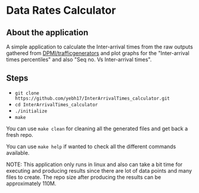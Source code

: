 # Data Rates Calculator

## About the application

A simple application to calculate the Inter-arrival times from the raw outputs gathered from [DPMI/trafficgenerators](https://github.com/DPMI/trafficgenerators) and plot graphs for the "Inter-arrival times percentiles" and also "Seq no. Vs Inter-arrival times".

## Steps

- `git clone https://github.com/yebh17/InterArrivalTimes_calculator.git`
- `cd InterArrivalTimes_calculator`
- `./initialize`
- `make`

You can use `make clean` for cleaning all the generated files and get back a fresh repo.

You can use `make help` if wanted to check all the different commands available.

NOTE: This application only runs in linux and also can take a bit time for executing and producing results since there are lot of data points and many files to create. The repo size after producing the results can be approximately 110M.